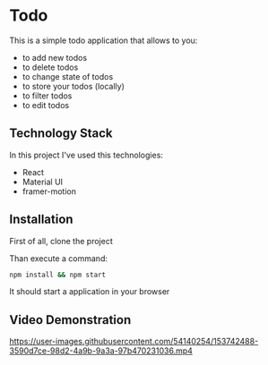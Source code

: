 # Todo

This is a simple todo application that allows to you:

- to add new todos
- to delete todos
- to change state of todos
- to store your todos (locally)
- to filter todos
- to edit todos

## Technology Stack

In this project I've used this technologies:

- React
- Material UI
- framer-motion

## Installation

First of all, clone the project

Than execute a command:

```bash
npm install && npm start
```

It should start a application in your browser

## Video Demonstration

https://user-images.githubusercontent.com/54140254/153742488-3590d7ce-98d2-4a9b-9a3a-97b470231036.mp4

